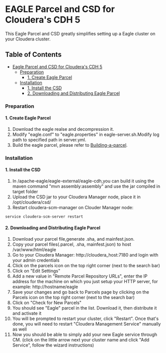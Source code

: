 <!--
{% comment %}
Licensed to the Apache Software Foundation (ASF) under one or more
contributor license agreements.  See the NOTICE file distributed with
this work for additional information regarding copyright ownership.
The ASF licenses this file to you under the Apache License, Version 2.0
(the "License"); you may not use this file except in compliance with
the License.  You may obtain a copy of the License at

http://www.apache.org/licenses/LICENSE-2.0

Unless required by applicable law or agreed to in writing, software
distributed under the License is distributed on an "AS IS" BASIS,
WITHOUT WARRANTIES OR CONDITIONS OF ANY KIND, either express or implied.
See the License for the specific language governing permissions and
limitations under the License.
{% endcomment %}
-->

EAGLE Parcel and CSD for Cloudera's CDH 5
=============
This Eagle Parcel and CSD greatly simplifies setting up a Eagle cluster on your Cloudera cluster.

## Table of Contents

- [Eagle Parcel and CSD for Cloudera's CDH 5](#eagle-parcel-and-csd-for-clouderas-cdh-5)
    - [Preparation](#preparation)
      - [1. Create Eagle Parcel](#1-create-eagle-parcel)
    - [Installation](#installation)
      - [1. Install the CSD](#1-install-the-csd)
      - [2. Downloading and Distributing Eagle Parcel](#2-downloading-and-distributing-eagle-parcel)

<!-- END doctoc generated TOC please keep comment here to allow auto update -->

### Preparation

#### 1. Create Eagle Parcel

1. Download the eagle realse and decompression it.
2. Modify "eagle.conf" to "eagle.properties" in eagle-server.sh.Modify log path to specified path in server.yml.
3. Build the eagle parcel, please refer to [Building-a-parcel](https://github.com/cloudera/cm_ext/wiki/Building-a-parcel).

### Installation

#### 1. Install the CSD

1. In /apache-eagle/eagle-external/eagle-cdh,you can build it using the maven command "mvn assembly:assembly" and use the jar compiled in target folder
2. Upload the CSD jar to your Cloudera Manager node, place it in /opt/cloudera/csd/
3. Restart cloudera-scm-manager on Clouder Manager node:

```bash
service cloudera-scm-server restart
```
#### 2. Downloading and Distributing Eagle Parcel

1. Download your parcel file,generate .sha, and mainfest.json.
2. Copy your parcel files(.parcel, .sha, mainfest.json) to host /var/www/html/eagle
3. Go to your Cloudera Manager: http://cloudera_host:7180 and login with your admin credentials
4. Click on the parcels icon on the top right corner (next to the search bar)
5. Click on "Edit Settings"
6. Add a new value in "Remote Parcel Repository URLs", enter the IP address for the machine on which you just setup your HTTP server, for example: http://hostname/eagle
7. Save your changes and go back to Parcels page by clicking on the Parcels icon on the top right corner (next to the search bar)
8. Click on "Check for New Parcels"
9. You should see "Eagle" parcel in the list. Download it, then distribute it and activate it
10. You will be prompted to restart your cluster, click "Restart". Once that's done, you will need to restart "Cloudera Management Service" manually as well
11. Now you should be able to simply add your new Eagle service through CM. (click on the little arrow next your cluster name and click "Add Service", follow the wizard instructions)